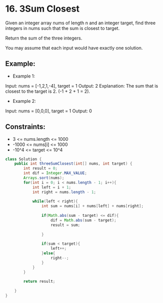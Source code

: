 # 16. 3Sum Closest

Given an integer array nums of length n and an integer target, find three integers in nums such that the sum is closest to target.

Return the sum of the three integers.

You may assume that each input would have exactly one solution.

 
## Example:
+ Example 1:

Input: nums = [-1,2,1,-4], target = 1
Output: 2
Explanation: The sum that is closest to the target is 2. (-1 + 2 + 1 = 2).
+ Example 2:

Input: nums = [0,0,0], target = 1
Output: 0
 

## Constraints:
+ 3 <= nums.length <= 1000
+ -1000 <= nums[i] <= 1000
+ -10^4 <= target <= 10^4


```java
class Solution {
    public int threeSumClosest(int[] nums, int target) {
        int result = 0;
        int dif = Integer.MAX_VALUE;
        Arrays.sort(nums);
        for(int i = 0; i < nums.length - 1; i++){
            int left = i + 1;
            int right = nums.length - 1;
            
            while(left < right){
                int sum = nums[i] + nums[left] + nums[right];
                
                if(Math.abs(sum - target) <= dif){
                    dif = Math.abs(sum - target);
                    result = sum;
                    
                }
                
                if(sum < target){
                    left++;
                }else{
                    right--;
                }
            }
        }
        
        return result;
        
    }
}
```
